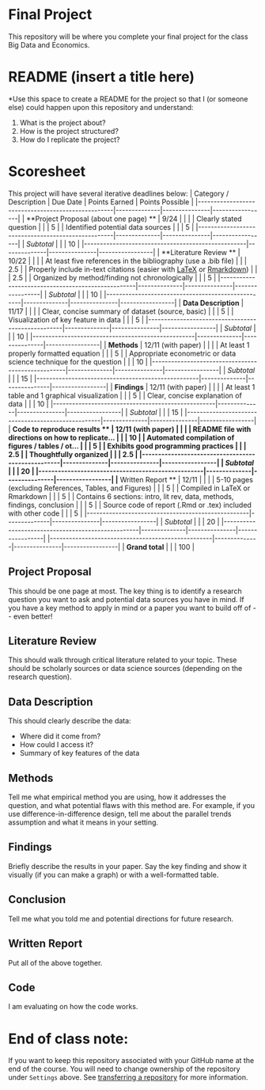 # Final Project
This repository will be where you complete your final project for the class Big Data and Economics. 

# README (insert a title here)
*Use this space to create a README for the project so that I (or someone else) could happen upon this repository and understand:
1. What is the project about?
2. How is the project structured?
3. How do I replicate the project? 

# Scoresheet
This project will have several iterative deadlines below:
| Category / Description                            | Due Date         | Points Earned | Points Possible |
|---------------------------------------------------|--------------|---------------|-----------------|
| **Project Proposal (about one page)  **           | 9/24             |               |                 |
| Clearly stated question                           |              |               | 5               |
| Identified potential data sources                 |              |               | 5               |
|---------------------------------------------------|--------------|---------------|-----------------|
| _Subtotal_                                          |              |               | 10              |
|---------------------------------------------------|--------------|---------------|-----------------|
| **Literature Review **                                |  10/22            |               |                 |
| At least five references in the bibliography (use a .bib file) |              |               | 2.5             |
| Properly include in-text citations (easier with [LaTeX](https://www.overleaf.com/learn/latex/Bibliography_management_with_bibtex) or [Rmarkdown](https://bookdown.org/fmcron/Rhodes-template/bibliographies.html))  |              |               | 2.5             |
| Organized by method/finding not chronologically   |              |               | 5               |
|---------------------------------------------------|--------------|---------------|-----------------|
| _Subtotal_                                          |              |               | 10              |
|---------------------------------------------------|--------------|---------------|-----------------|
| **Data Description**                               |     11/17         |               |                 |
| Clear, concise summary of dataset (source, basic)  |              |               | 5               |
| Visualization of key feature in data              |              |               | 5               |
|---------------------------------------------------|--------------|---------------|-----------------|
| _Subtotal_                                          |              |               | 10              |
|---------------------------------------------------|--------------|---------------|-----------------|
| **Methods**                                        |  12/11 (with paper)     |               |                 |
| At least 1 properly formatted equation             |              |               | 5               |
| Appropriate econometric or data science technique for the question |              |               | 10              |
|---------------------------------------------------|--------------|---------------|-----------------|
| _Subtotal_                                          |              |               | 15              |
|---------------------------------------------------|--------------|---------------|-----------------|
| **Findings**                                       |  12/11 (with paper)      |               |                 |
| At least 1 table and 1 graphical visualization     |              |               | 5               |
| Clear, concise explanation of data                 |              |               | 10              |
|---------------------------------------------------|--------------|---------------|-----------------|
| _Subtotal_                                          |              |               | 15              |
|---------------------------------------------------|--------------|---------------|-----------------|
| **Code to reproduce results **                     |  12/11 (with paper)      |               |                 |
| README file with directions on how to replicate... |              |               | 10              |
| Automated compilation of figures / tables / ot... |              |               | 5               |
| Exhibits good programming practices               |              |               | 2.5             |
| Thoughtfully organized                            |              |               | 2.5             |
|---------------------------------------------------|--------------|---------------|-----------------|
| _Subtotal_                                          |              |               | 20              |
|---------------------------------------------------|--------------|---------------|-----------------|
|** Written Report **                                   |    12/11          |               |                 |
| 5-10 pages (excluding References, Tables, and Figures) |              |               | 5               |
| Compiled in LaTeX or Rmarkdown                    |              |               | 5               |
| Contains 6 sections: intro, lit rev, data, methods, findings, conclusion |              |               | 5               |
| Source code of report (.Rmd or .tex) included with other code |              |               | 5               |
|---------------------------------------------------|--------------|---------------|-----------------|
| _Subtotal_                                          |              |               | 20              |
|---------------------------------------------------|--------------|---------------|-----------------|
|---------------------------------------------------|--------------|---------------|-----------------|
| **Grand total**                                       |              |               | 100             |

## Project Proposal
This should be one page at most. The key thing is to identify a research question you want to ask and potential data sources you have in mind. If you have a key method to apply in mind or a paper you want to build off of -- even better! 

## Literature Review
This should walk through critical literature related to your topic. These should be scholarly sources or data science sources (depending on the research question). 

## Data Description
This should clearly describe the data:
- Where did it come from?
- How could I access it?
- Summary of key features of the data

## Methods
Tell me what empirical method you are using, how it addresses the question, and what potential flaws with this method are. For example, if you use difference-in-difference design, tell me about the parallel trends assumption and what it means in your setting. 

## Findings
Briefly describe the results in your paper. Say the key finding and show it visually (if you can make a graph) or with a well-formatted table. 

## Conclusion
Tell me what you told me and potential directions for future research. 

## Written Report
Put all of the above together.

## Code
I am evaluating on how the code works. 

# End of class note:
If you want to keep this repository associated with your GitHub name at the end of the course. You will need to change ownership of the repository under `Settings` above. See [transferring a repository]([https://docs.github.com/en/repositories/creating-and-managing-repositories/transferring-a-repository](https://docs.github.com/en/repositories/creating-and-managing-repositories/transferring-a-repository#transferring-a-repository-owned-by-your-organization)https://docs.github.com/en/repositories/creating-and-managing-repositories/transferring-a-repository#transferring-a-repository-owned-by-your-organization) for more information. 
